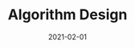 ---
title: "Algorithm Design"
collection: teaching
type: "Teaching Assistant"
permalink: /teaching/2021-DSA
venue: "Sharif University of Technology, EE Department"
date: 2021-02-01
location: "Tehran, Iran"
---